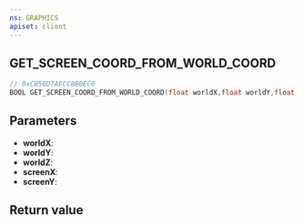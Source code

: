 ```yaml
---
ns: GRAPHICS
apiset: client
---
```

## GET_SCREEN_COORD_FROM_WORLD_COORD

```c
// 0xCB50D7AFCC8B0EC6
BOOL GET_SCREEN_COORD_FROM_WORLD_COORD(float worldX,float worldY,float worldZ,float* screenX,float* screenY);
```


## Parameters
* **worldX**:
* **worldY**:
* **worldZ**:
* **screenX**:
* **screenY**:

## Return value

